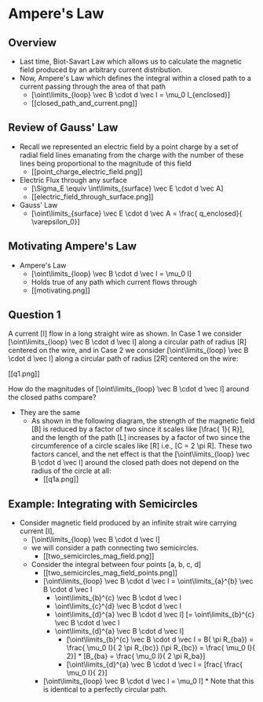 # Ampere's Law

## Overview
* Last time, Biot-Savart Law which allows 
  us to calculate the magnetic field produced by an arbitrary
  current distribution.
* Now, Ampere's Law which defines the integral within 
  a closed path to a current passing through the area
  of that path
  * \[\oint\limits_{loop} \vec B \cdot d \vec l = \mu_0 I_{enclosed}\]
  * [[closed_path_and_current.png]]

## Review of Gauss' Law
* Recall we represented an electric field by a point charge 
  by a set of radial field lines emanating from the charge
  with the number of these lines being proportional to the
  magnitude of this field
  * [[point_charge_electric_field.png]]
* Electric Flux through any surface
  * \[\Sigma_E \equiv \int\limits_{surface} \vec E \cdot d \vec A\]
  * [[electric_field_through_surface.png]]
* Gauss' Law
  * \[\oint\limits_{surface} \vec E \cdot d \vec A = \frac{ q_enclosed}{ \varepsilon_0}\]

## Motivating Ampere's Law
* Ampere's Law
  * \[\oint\limits_{loop} \vec B \cdot d \vec l = \mu_0 I\]
  * Holds true of any path which current flows through
  * [[motivating.png]]


## Question 1
A current \[I\] flow in a long straight wire as shown. 
In Case 1 we consider \[\oint\limits_{loop} \vec B \cdot d \vec l\] 
along a circular path of radius \[R\] centered on the wire, and in 
Case 2 we consider \[\oint\limits_{loop} \vec B \cdot d \vec l\] 
along a circular path of radius \[2R\] centered on the wire:

[[q1.png]]

How do the magnitudes of \[\oint\limits_{loop} \vec B \cdot d \vec l\] 
around the closed paths compare?

* They are the same
  * As shown in the following diagram, the strength of the 
    magnetic field \[B\] is reduced by a factor of two since 
    it scales like \[\frac{ 1}{ R}\], and the length of the 
    path \[L\] increases by a factor of two since the circumference 
    of a circle scales like \[R\] i.e., \[C = 2 \pi R\]. These two 
    factors cancel, and the net effect is that the 
    \[\oint\limits_{loop} \vec B \cdot d \vec l\] around the closed 
    path does not depend on the radius of the circle at all:
    * [[q1a.png]]

## Example: Integrating with Semicircles
* Consider magnetic field produced by an infinite strait wire carrying
  current \[I\], 
  * \[\oint\limits_{loop} \vec B \cdot d \vec l\]
  * we will consider a path connecting two semicircles.
      * [[two_semicircles_mag_field.png]]
  * Consider the integral between four points \[a, b, c, d\]
      * [[two_semicircles_mag_field_points.png]]
      * \[\oint\limits_{loop} \vec B \cdot d \vec l
        = \oint\limits_{a}^{b} \vec B \cdot d \vec l
        + \oint\limits_{b}^{c} \vec B \cdot d \vec l
        + \oint\limits_{c}^{d} \vec B \cdot d \vec l
        + \oint\limits_{d}^{a} \vec B \cdot d \vec l\]
        \[= \oint\limits_{b}^{c} \vec B \cdot d \vec l
        + \oint\limits_{d}^{a} \vec B \cdot d \vec l\]
            * \[\oint\limits_{b}^{c} \vec B \cdot d \vec l 
              = B( \pi R_{ba}) 
              = \frac{ \mu_0 I}{ 2 \pi R_{bc}} (\pi R_{bc})
              = \frac{ \mu_0 I}{ 2}\]
                  * \[B_{ba} = \frac{ \mu_0 I}{ 2 \pi R_ba}\]
            * \[\oint\limits_{d}^{a} \vec B \cdot d \vec l 
              = \[frac{ \frac{ \mu_0 I}{ 2}\]
      * \[\oint\limits_{loop} \vec B \cdot d \vec l
        = \mu_0 I\]
            * Note that this is identical to a perfectly circular path.
    